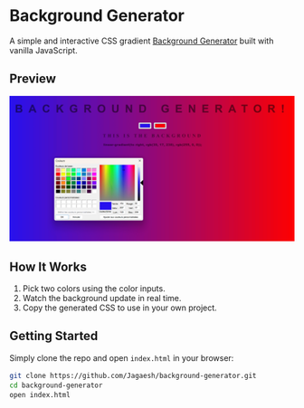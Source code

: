 # Background Generator

A simple and interactive CSS gradient [Background Generator](https://jagaesh.github.io/background-generator) built with vanilla JavaScript.

## Preview

![Screenshot of Background Generator](https://github.com/Jagaesh/background-generator/blob/main/preview.png)

## How It Works

1. Pick two colors using the color inputs.
2. Watch the background update in real time.
3. Copy the generated CSS to use in your own project.

## Getting Started

Simply clone the repo and open `index.html` in your browser:

```bash
git clone https://github.com/Jagaesh/background-generator.git
cd background-generator
open index.html
